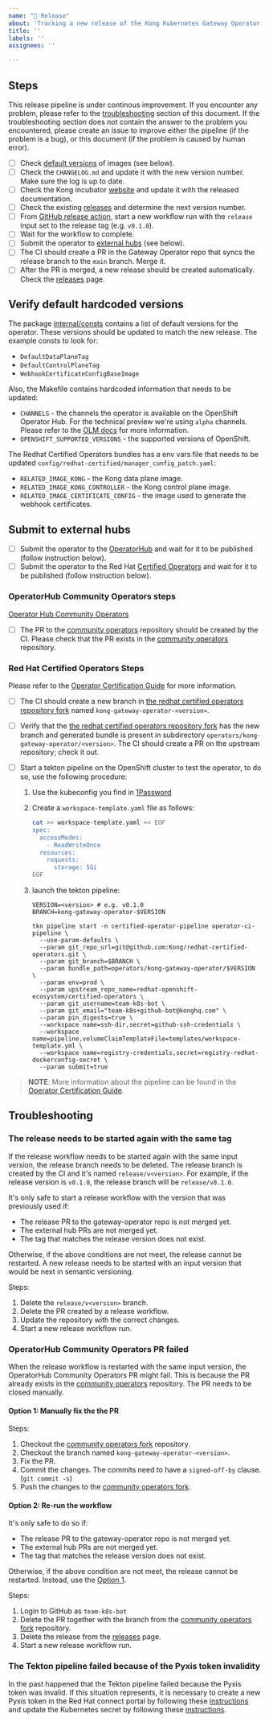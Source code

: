 ```yaml
---
name: "🚀 Release"
about: 'Tracking a new release of the Kong Kubernetes Gateway Operator'
title: ''
labels: ''
assignees: ''

---
```


## Steps

This release pipeline is under continous improvement. If you encounter any problem, please refer to the [troubleshooting](#troubleshooting) section of this document. If the troubleshooting section does not contain the answer to the problem you encountered, please create an issue to improve either the pipeline (if the problem is a bug), or this document (if the problem is caused by human error).

- [ ] Check [default versions](#verify-default-hardcoded-versions) of images (see below).
- [ ] Check the `CHANGELOG.md` and update it with the new version number. Make sure the log is up to date.
- [ ] Check the Kong incubator [website][kongincubator] and update it with the released documentation.
- [ ] Check the existing [releases][releases] and determine the next version number.
- [ ] From [GitHub release action][release-action], start a new workflow run with the `release` input set to the release tag (e.g. `v0.1.0`).
- [ ] Wait for the workflow to complete.
- [ ] Submit the operator to [external hubs](#submit-to-external-hubs) (see below).
- [ ] The CI should create a PR in the Gateway Operator repo that syncs the release branch to the `main` branch. Merge it.
- [ ] After the PR is merged, a new release should be created automatically. Check the [releases][releases] page.

## Verify default hardcoded versions

The package [internal/consts][consts-pkg] contains a list of default versions for the operator. These versions should be updated to match the new release. The example consts to look for:

- `DefaultDataPlaneTag`
- `DefaultControlPlaneTag`
- `WebhookCertificateConfigBaseImage`

Also, the Makefile contains hardcoded information that needs to be updated:

- `CHANNELS` - the channels the operator is available on the OpenShift Operator Hub. For the technical preview we're using `alpha` channels. Please refer to the [OLM docs][olm-channels] for more information.
- `OPENSHIFT_SUPPORTED_VERSIONS` - the supported versions of OpenShift.

The Redhat Certified Operators bundles has a env vars file that needs to be updated `config/redhat-certified/manager_config_patch.yaml`:

- `RELATED_IMAGE_KONG` - the Kong data plane image.
- `RELATED_IMAGE_KONG_CONTROLLER` - the Kong control plane image.
- `RELATED_IMAGE_CERTIFICATE_CONFIG` - the image used to generate the webhook certificates.

## Submit to external hubs

- [ ] Submit the operator to the [OperatorHub](#operatorhub-community-operators-steps) and wait for it to be published (follow instruction below).
- [ ] Submit the operator to the Red Hat [Certified Operators](#red-hat-certified-operators-steps) and wait for it to be published (follow instruction below).

### OperatorHub Community Operators steps

[Operator Hub Community Operators][operator-hub-community]

- [ ] The PR to the [community operators][operator-hub-community] repository should be created by the CI. Please check that the PR exists in the [community operators][operator-hub-community] repository.

### Red Hat Certified Operators Steps

Please refer to the [Operator Certification Guide][operator-certification-pipeline] for more information.

- [ ] The CI should create a new branch in [the redhat certified operators repository fork][certified-operators-fork] named `kong-gateway-operator-<version>`.
- [ ] Verify that the [the redhat certified operators repository fork][certified-operators-fork] has the new branch and generated bundle is present in subdirectory `operators/kong-gateway-operator/<version>`. The CI should create a PR on the upstream repository; check it out.
- [ ] Start a tekton pipeline on the OpenShift cluster to test the operator, to do so, use the following procedure:

  1. Use the kubeconfig you find in [1Password][openshift-kubeconfig]

  1. Create a `workspace-template.yaml` file as follows:

      ```bash
      cat >> workspace-template.yaml << EOF
      spec:
        accessModes:
          - ReadWriteOnce
        resources:
          requests:
            storage: 5Gi
      EOF
      ```

  1. launch the tekton pipeline:
  
      ```console
      VERSION=<version> # e.g. v0.1.0
      BRANCH=kong-gateway-operator-$VERSION

      tkn pipeline start -n certified-operator-pipeline operator-ci-pipeline \
        --use-param-defaults \
        --param git_repo_url=git@github.com:Kong/redhat-certified-operators.git \
        --param git_branch=$BRANCH \
        --param bundle_path=operators/kong-gateway-operator/$VERSION \
        --param env=prod \
        --param upstream_repo_name=redhat-openshift-ecosystem/certified-operators \
        --param git_username=team-k8s-bot \
        --param git_email="team-k8s+github-bot@konghq.com" \
        --param pin_digests=true \
        --workspace name=ssh-dir,secret=github-ssh-credentials \
        --workspace name=pipeline,volumeClaimTemplateFile=templates/workspace-template.yml \
        --workspace name=registry-credentials,secret=registry-redhat-dockerconfig-secret \
        --param submit=true
      ```

> **NOTE**: More information about the pipeline can be found in the [Operator Certification Guide][operator-certification-pipeline].

## Troubleshooting

### The release needs to be started again with the same tag

If the release workflow needs to be started again with the same input version, the release branch needs to be deleted. The release branch is created by the CI and it's named `release/v<version>`. For example, if the release version is `v0.1.0`, the release branch will be `release/v0.1.0`.

It's only safe to start a release workflow with the version that was previously used if:

- The release PR to the gateway-operator repo is not merged yet.
- The external hub PRs are not merged yet.
- The tag that matches the release version does not exist.

Otherwise, if the above conditions are not meet, the release cannot be restarted. A new release needs to be started with an input version that would be next in semantic versioning.

Steps:

1. Delete the `release/v<version>` branch.
2. Delete the PR created by a release workflow.
3. Update the repository with the correct changes.
4. Start a new release workflow run.

### OperatorHub Community Operators PR failed

When the release workflow is restarted with the same input version, the OperatorHub Community Operators PR might fail. This is because the PR already exists in the [community operators][operator-hub-community] repository. The PR needs to be closed manually.

#### Option 1: Manually fix the the PR

Steps:

1. Checkout the [community operators fork][certified-operators-fork] repository.
2. Checkout the branch named `kong-gateway-operator-<version>`.
3. Fix the PR.
4. Commit the changes. The commits need to have a `signed-off-by` clause. (`git commit -s`)
5. Push the changes to the [community operators fork][certified-operators-fork].

#### Option 2: Re-run the workflow

It's only safe to do so if:

- The release PR to the gateway-operator repo is not merged yet.
- The external hub PRs are not merged yet.
- The tag that matches the release version does not exist.

Otherwise, if the above condition are not meet, the release cannot be restarted. Instead, use the [Option 1](#option-1-manually-fix-the-the-pr).

Steps:

1. Login to GitHub as `team-k8s-bot`
2. Delete the PR together with the branch from the [community operators fork][certified-operators-fork] repository.
3. Delete the release from the [releases][releases] page.
4. Start a new release workflow run.

### The Tekton pipeline failed because of the Pyxis token invalidity

In the past happened that the Tekton pipeline failed because the Pyxis token was invalid. If this situation represents, it is necessary to create a new Pyxis token in the Red Hat connect portal by following these [instructions][pyxis-token-creation] and update the Kubernetes secret by following these [instructions][pyxis-kubernetes-secret-creation].

[releases]: https://github.com/Kong/gateway-operator/releases
[release-action]: https://github.com/Kong/gateway-operator/actions/workflows/release.yaml
[certified-operators-fork]: https://github.com/Kong/redhat-certified-operators/
[certified-operators]: https://github.com/redhat-openshift-ecosystem/certified-operators
[operator-pipelines]: https://github.com/redhat-openshift-ecosystem/operator-pipelines
[operator-certification-pipeline]: https://github.com/Kong/team-k8s/blob/main/docs/operator_certification_pipeline.md
[consts-pkg]: https://github.com/Kong/gateway-operator/blob/main/internal/consts/consts.go
[olm-channels]: https://olm.operatorframework.io/docs/best-practices/channel-naming/
[operator-hub-community]: https://github.com/k8s-operatorhub/community-operators
[kongincubator]: https://incubator.konghq.com/p/gateway-operator
[openshift-kubeconfig]: https://start.1password.com/open/i?a=KJVYOL2OTVGRPAAAHEVOL6MXZE&v=q7r4hh4465zentymwtoonxxp3m&i=xx4qrq3gretylyvt6bg5ywp6l4&h=team-kong.1password.com
[pyxis-token-creation]: https://github.com/redhat-openshift-ecosystem/certification-releases/blob/main/4.9/ga/operator-cert-workflow.md#step-b---get-api-key
[pyxis-kubernetes-secret-creation]: https://github.com/redhat-openshift-ecosystem/certification-releases/blob/main/4.9/ga/ci-pipeline.md#add-red-hat-container-api-access-key
